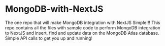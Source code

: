 # MongoDB-with-NextJS
The one repo that will make MongoDB integration with NextJS Simple!!! This repo contains all the files with sample code to perform MongoDB integration to NextJS and insert, find and update data on the MongoDB Atlas database. Simple API calls to get you up and running!
